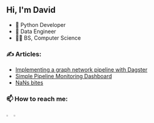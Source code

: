 ## Hi, I'm David
- :snake: Python Developer
- :toolbox: Data Engineer
- :man_student: BS, Computer Science

### :writing_hand: Articles:
- [Implementing a graph network pipeline with Dagster](https://dev.to/sephib/implementing-a-graph-network-pipeline-with-dagster-3i3a)
- [Simple Pipeline Monitoring Dashboard](https://dev.to/sephib/simple-pipeline-monitoring-dashboard-386p)
- [NaNs bites](https://dev.to/sephib/nans-bites-17kk)
   
### :mailbox: How to reach me:
[<img src="https://img.icons8.com/color/gmail" width="3%"/>](mailto:katzsanz@gmail.com)
[<img src="https://img.icons8.com/color/linkedin" width="3%"/>](https://www.linkedin.com/in/DavidKatz-il/)
 
